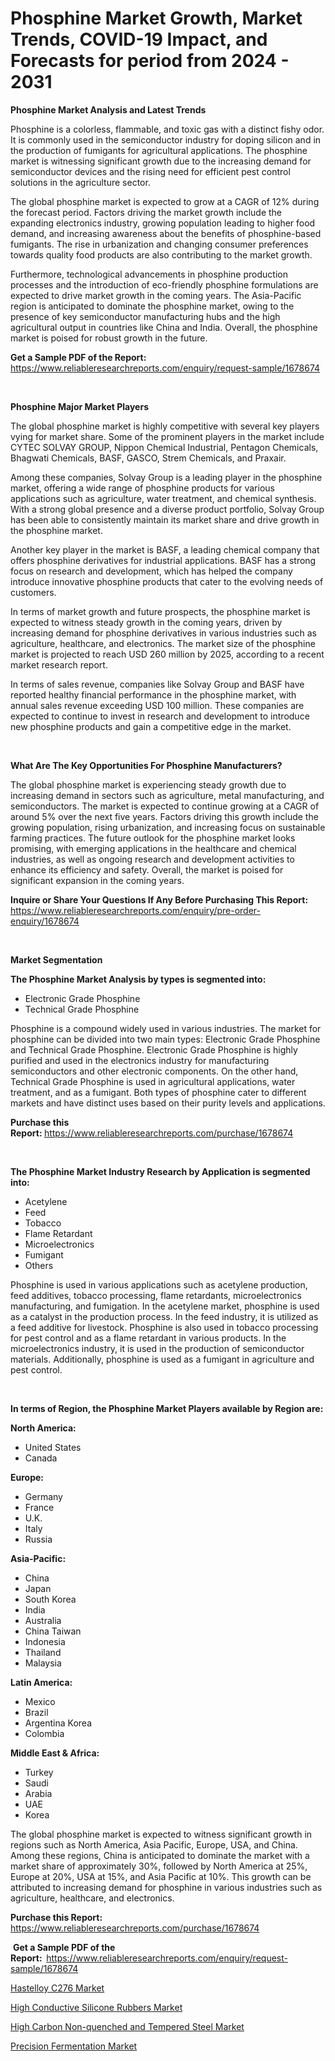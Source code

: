 <p><h1>Phosphine Market Growth, Market Trends, COVID-19 Impact, and Forecasts for period from 2024 - 2031</h1></p><p><strong>Phosphine Market Analysis and Latest Trends</strong></p>
<p><p>Phosphine is a colorless, flammable, and toxic gas with a distinct fishy odor. It is commonly used in the semiconductor industry for doping silicon and in the production of fumigants for agricultural applications. The phosphine market is witnessing significant growth due to the increasing demand for semiconductor devices and the rising need for efficient pest control solutions in the agriculture sector.</p><p>The global phosphine market is expected to grow at a CAGR of 12% during the forecast period. Factors driving the market growth include the expanding electronics industry, growing population leading to higher food demand, and increasing awareness about the benefits of phosphine-based fumigants. The rise in urbanization and changing consumer preferences towards quality food products are also contributing to the market growth.</p><p>Furthermore, technological advancements in phosphine production processes and the introduction of eco-friendly phosphine formulations are expected to drive market growth in the coming years. The Asia-Pacific region is anticipated to dominate the phosphine market, owing to the presence of key semiconductor manufacturing hubs and the high agricultural output in countries like China and India. Overall, the phosphine market is poised for robust growth in the future.</p></p>
<p><strong>Get a Sample PDF of the Report:&nbsp;</strong> <a href="https://www.reliableresearchreports.com/enquiry/request-sample/1678674">https://www.reliableresearchreports.com/enquiry/request-sample/1678674</a></p>
<p>&nbsp;</p>
<p><strong>Phosphine Major Market Players</strong></p>
<p><p>The global phosphine market is highly competitive with several key players vying for market share. Some of the prominent players in the market include CYTEC SOLVAY GROUP, Nippon Chemical Industrial, Pentagon Chemicals, Bhagwati Chemicals, BASF, GASCO, Strem Chemicals, and Praxair.</p><p>Among these companies, Solvay Group is a leading player in the phosphine market, offering a wide range of phosphine products for various applications such as agriculture, water treatment, and chemical synthesis. With a strong global presence and a diverse product portfolio, Solvay Group has been able to consistently maintain its market share and drive growth in the phosphine market.</p><p>Another key player in the market is BASF, a leading chemical company that offers phosphine derivatives for industrial applications. BASF has a strong focus on research and development, which has helped the company introduce innovative phosphine products that cater to the evolving needs of customers.</p><p>In terms of market growth and future prospects, the phosphine market is expected to witness steady growth in the coming years, driven by increasing demand for phosphine derivatives in various industries such as agriculture, healthcare, and electronics. The market size of the phosphine market is projected to reach USD 260 million by 2025, according to a recent market research report.</p><p>In terms of sales revenue, companies like Solvay Group and BASF have reported healthy financial performance in the phosphine market, with annual sales revenue exceeding USD 100 million. These companies are expected to continue to invest in research and development to introduce new phosphine products and gain a competitive edge in the market.</p></p>
<p>&nbsp;</p>
<p><strong>What Are The Key Opportunities For Phosphine Manufacturers?</strong></p>
<p><p>The global phosphine market is experiencing steady growth due to increasing demand in sectors such as agriculture, metal manufacturing, and semiconductors. The market is expected to continue growing at a CAGR of around 5% over the next five years. Factors driving this growth include the growing population, rising urbanization, and increasing focus on sustainable farming practices. The future outlook for the phosphine market looks promising, with emerging applications in the healthcare and chemical industries, as well as ongoing research and development activities to enhance its efficiency and safety. Overall, the market is poised for significant expansion in the coming years.</p></p>
<p><strong>Inquire or Share Your Questions If Any Before Purchasing This Report:</strong> <a href="https://www.reliableresearchreports.com/enquiry/pre-order-enquiry/1678674">https://www.reliableresearchreports.com/enquiry/pre-order-enquiry/1678674</a></p>
<p>&nbsp;</p>
<p><strong>Market Segmentation</strong></p>
<p><strong>The Phosphine Market Analysis by types is segmented into:</strong></p>
<p><ul><li>Electronic Grade Phosphine</li><li>Technical Grade Phosphine</li></ul></p>
<p><p>Phosphine is a compound widely used in various industries. The market for phosphine can be divided into two main types: Electronic Grade Phosphine and Technical Grade Phosphine. Electronic Grade Phosphine is highly purified and used in the electronics industry for manufacturing semiconductors and other electronic components. On the other hand, Technical Grade Phosphine is used in agricultural applications, water treatment, and as a fumigant. Both types of phosphine cater to different markets and have distinct uses based on their purity levels and applications.</p></p>
<p><strong>Purchase this Report:&nbsp;</strong><a href="https://www.reliableresearchreports.com/purchase/1678674">https://www.reliableresearchreports.com/purchase/1678674</a></p>
<p>&nbsp;</p>
<p><strong>The Phosphine Market Industry Research by Application is segmented into:</strong></p>
<p><ul><li>Acetylene</li><li>Feed</li><li>Tobacco</li><li>Flame Retardant</li><li>Microelectronics</li><li>Fumigant</li><li>Others</li></ul></p>
<p><p>Phosphine is used in various applications such as acetylene production, feed additives, tobacco processing, flame retardants, microelectronics manufacturing, and fumigation. In the acetylene market, phosphine is used as a catalyst in the production process. In the feed industry, it is utilized as a feed additive for livestock. Phosphine is also used in tobacco processing for pest control and as a flame retardant in various products. In the microelectronics industry, it is used in the production of semiconductor materials. Additionally, phosphine is used as a fumigant in agriculture and pest control.</p></p>
<p>&nbsp;</p>
<p><strong>In terms of Region, the Phosphine Market Players available by Region are:</strong></p>
<p>
    <p> <strong> North America: </strong>
        <ul>
            <li>United States</li>
            <li>Canada</li>
        </ul>
        </p> 
    <p> <strong> Europe: </strong>
        <ul>
            <li>Germany</li>
            <li>France</li>
            <li>U.K.</li>
            <li>Italy</li>
            <li>Russia</li>
        </ul>
        </p> 
    <p> <strong> Asia-Pacific: </strong>
        <ul>
            <li>China</li>
            <li>Japan</li>
            <li>South Korea</li>
            <li>India</li>
            <li>Australia</li>
            <li>China Taiwan</li>
            <li>Indonesia</li>
            <li>Thailand</li>
            <li>Malaysia</li>
        </ul>
        </p> 
    <p> <strong> Latin America: </strong>
        <ul>
            <li>Mexico</li>
            <li>Brazil</li>
            <li>Argentina Korea</li>
            <li>Colombia</li>
        </ul>
        </p> 
    <p> <strong> Middle East & Africa: </strong>
        <ul>
            <li>Turkey</li>
            <li>Saudi</li>
            <li>Arabia</li>
            <li>UAE</li>
            <li>Korea</li>
        </ul>
    </p>
    </p>
<p><p>The global phosphine market is expected to witness significant growth in regions such as North America, Asia Pacific, Europe, USA, and China. Among these regions, China is anticipated to dominate the market with a market share of approximately 30%, followed by North America at 25%, Europe at 20%, USA at 15%, and Asia Pacific at 10%. This growth can be attributed to increasing demand for phosphine in various industries such as agriculture, healthcare, and electronics.</p></p>
<p><strong>Purchase this Report: </strong><a href="https://www.reliableresearchreports.com/purchase/1678674">https://www.reliableresearchreports.com/purchase/1678674</a></p>
<p>&nbsp;<strong>Get a Sample PDF of the Report:&nbsp;&nbsp;</strong><a href="https://www.reliableresearchreports.com/enquiry/request-sample/1678674">https://www.reliableresearchreports.com/enquiry/request-sample/1678674</a></p>
<p><strong></strong></p>
<p><p><a href="https://github.com/gamblestampleyjenny50m5sl6/Market-Research-Report-List-1/blob/main/hastelloy-c276-market.md">Hastelloy C276 Market</a></p><p><a href="https://issuu.com/reportprime-2/docs/high-conductive-silicone-rubbers-market-size-2030.">High Conductive Silicone Rubbers Market</a></p><p><a href="https://issuu.com/reportprime-2/docs/high-carbon-non-quenched-and-tempered-steel-market">High Carbon Non-quenched and Tempered Steel Market</a></p><p><a href="https://github.com/wwwkeltoum/Market-Research-Report-List-2/blob/main/precision-fermentation-market.md">Precision Fermentation Market</a></p></p>
